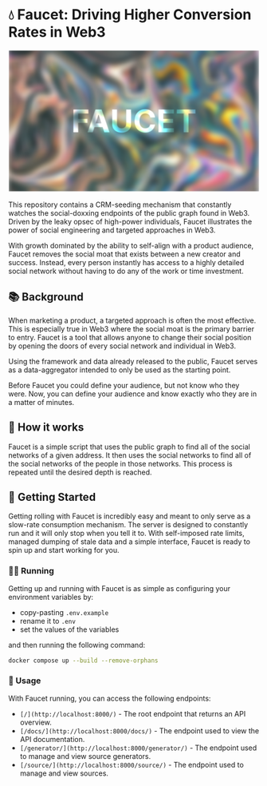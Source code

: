 # 💧 Faucet: Driving Higher Conversion Rates in Web3

![Faucet](./cover.png)

This repository contains a CRM-seeding mechanism that constantly watches the social-doxxing endpoints of the public graph found in Web3. Driven by the leaky opsec of high-power individuals, Faucet illustrates the power of social engineering and targeted approaches in Web3.

With growth dominated by the ability to self-align with a product audience, Faucet removes the social moat that exists between a new creator and success. Instead, every person instantly has access to a highly detailed social network without having to do any of the work or time investment.

## 📚 Background

When marketing a product, a targeted approach is often the most effective. This is especially true in Web3 where the social moat is the primary barrier to entry. Faucet is a tool that allows anyone to change their social position by opening the doors of every social network and individual in Web3.

Using the framework and data already released to the public, Faucet serves as a data-aggregator intended to only be used as the starting point.

Before Faucet you could define your audience, but not know who they were. Now, you can define your audience and know exactly who they are in a matter of minutes.

## 📖 How it works

Faucet is a simple script that uses the public graph to find all of the social networks of a given address. It then uses the social networks to find all of the social networks of the people in those networks. This process is repeated until the desired depth is reached.

## 🚀 Getting Started

Getting rolling with Faucet is incredibly easy and meant to only serve as a slow-rate consumption mechanism. The server is designed to constantly run and it will only stop when you tell it to. With self-imposed rate limits, managed dumping of stale data and a simple interface, Faucet is ready to spin up and start working for you.

### 🏃‍♂️ Running  

Getting up and running with Faucet is as simple as configuring your environment variables by:

* copy-pasting `.env.example`
* rename it to `.env`
* set the values of the variables

and then running the following command:

```bash
docker compose up --build --remove-orphans
```

### 📝 Usage

With Faucet running, you can access the following endpoints:

* `[/](http://localhost:8000/)` - The root endpoint that returns an API overview.
* `[/docs/](http://localhost:8000/docs/)` - The endpoint used to view the API documentation.
* `[/generator/](http://localhost:8000/generator/)` - The endpoint used to manage and view source generators.
* `[/source/](http://localhost:8000/source/)` - The endpoint used to manage and view sources.

